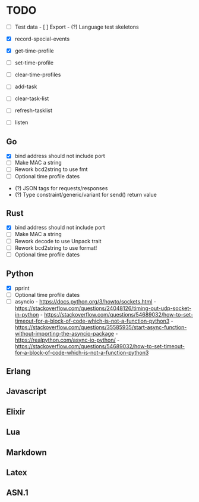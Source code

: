 # TODO

- [ ] Test data
      - [ ] Export
      - (?) Language test skeletons

- [x] record-special-events
- [x] get-time-profile
- [ ] set-time-profile
- [ ] clear-time-profiles
- [ ] add-task
- [ ] clear-task-list
- [ ] refresh-tasklist
- [ ] listen

## Go
- [x] bind address should not include port
- [ ] Make MAC a string
- [ ] Rework bcd2string to use fmt
- [ ] Optional time profile dates
- (?) JSON tags for requests/responses
- (?) Type constraint/generic/variant for send() return value

## Rust
- [x] bind address should not include port
- [ ] Make MAC a string
- [ ] Rework decode to use Unpack trait
- [ ] Rework bcd2string to use format!
- [ ] Optional time profile dates

## Python
- [x] pprint
- [ ] Optional time profile dates
- [ ] asyncio
      - https://docs.python.org/3/howto/sockets.html
      - https://stackoverflow.com/questions/24048126/timing-out-udp-socket-in-python
      - https://stackoverflow.com/questions/54689032/how-to-set-timeout-for-a-block-of-code-which-is-not-a-function-python3
      - https://stackoverflow.com/questions/35585935/start-async-function-without-importing-the-asyncio-package
      - https://realpython.com/async-io-python/
      - https://stackoverflow.com/questions/54689032/how-to-set-timeout-for-a-block-of-code-which-is-not-a-function-python3

## Erlang

## Javascript

## Elixir

## Lua

## Markdown

## Latex

## ASN.1

